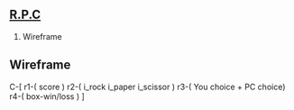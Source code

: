 ## [R.P.C](https://piyush-linux.github.io/RPC/)
1. Wireframe


## Wireframe
C-[
r1-( score )
r2-( i_rock i_paper i_scissor )
r3-( You choice + PC choice)
r4-( box-win/loss )
]

